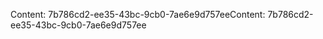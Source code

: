 <span data-ttu-id="c7b3e-101">Content: 7b786cd2-ee35-43bc-9cb0-7ae6e9d757ee</span><span class="sxs-lookup"><span data-stu-id="c7b3e-101">Content: 7b786cd2-ee35-43bc-9cb0-7ae6e9d757ee</span></span>